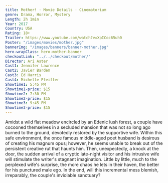 ```yaml
---
title: Mother! · Movie Details · Cinematorium
genre: Drama, Horror, Mystery
Length: 2h 1min
Year: 2017
Country: USA
Rating: 18+
Trailer: https://www.youtube.com/watch?v=XpICoc65uh0
Poster: "/images/movies/mother.jpg"
bannerImg: "/images/banners/banner-mother.jpg"
hero-wrapClass: hero-mother-banner
checkoutLink: "../../checkout/mother/"
Director: Ari Aster
Cast1: Jennifer Lawrence
Cast2: Javier Bardem
Cast3: Ed Harris
Cast4: Michelle Pfeiffer
Showtime1: 5:45 PM
Showtime1-price: $15
Showtime2: 7:30 PM
Showtime2-price: $15
Showtime3: 9:45 PM
Showtime3-price: $15
---
```

Amidst a wild flat meadow encircled by an Edenic lush forest, a couple have cocooned themselves in a secluded mansion that was not so long ago burned to the ground, devotedly restored by the supportive wife. Within this safe environment, the once famous middle-aged poet husband is desirous of creating his magnum opus; however, he seems unable to break out of the persistent creative rut that haunts him. Then, unexpectedly, a knock at the door, the sudden arrival of a cryptic late-night visitor and his intrusive wife will stimulate the writer's stagnant imagination. Little by little, much to the perplexed wife's surprise, the more chaos he lets in their haven, the better for his punctured male ego. In the end, will this incremental mess blemish, irreparably, the couple's inviolable sanctuary?
